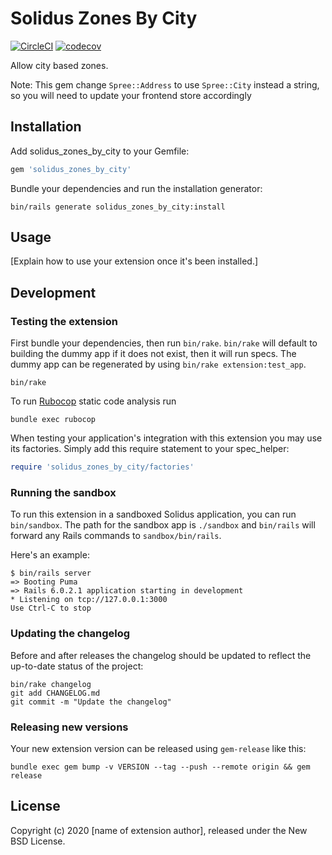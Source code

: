 # Solidus Zones By City

[![CircleCI](https://circleci.com/gh/magma-labs/solidus_zones_by_city.svg?style=shield)](https://circleci.com/gh/magma-labs/solidus_zones_by_city)
[![codecov](https://codecov.io/gh/magma-labs/solidus_zones_by_city/branch/master/graph/badge.svg)](https://codecov.io/gh/magma-labs/solidus_zones_by_city)

Allow city based zones.

Note: This gem change `Spree::Address` to use `Spree::City` instead a string, so
you will need to update your frontend store accordingly

## Installation

Add solidus_zones_by_city to your Gemfile:

```ruby
gem 'solidus_zones_by_city'
```

Bundle your dependencies and run the installation generator:

```shell
bin/rails generate solidus_zones_by_city:install
```

## Usage

[Explain how to use your extension once it's been installed.]

## Development

### Testing the extension

First bundle your dependencies, then run `bin/rake`. `bin/rake` will default to building the dummy
app if it does not exist, then it will run specs. The dummy app can be regenerated by using
`bin/rake extension:test_app`.

```shell
bin/rake
```

To run [Rubocop](https://github.com/bbatsov/rubocop) static code analysis run

```shell
bundle exec rubocop
```

When testing your application's integration with this extension you may use its factories.
Simply add this require statement to your spec_helper:

```ruby
require 'solidus_zones_by_city/factories'
```

### Running the sandbox

To run this extension in a sandboxed Solidus application, you can run `bin/sandbox`. The path for
the sandbox app is `./sandbox` and `bin/rails` will forward any Rails commands to
`sandbox/bin/rails`.

Here's an example:

```
$ bin/rails server
=> Booting Puma
=> Rails 6.0.2.1 application starting in development
* Listening on tcp://127.0.0.1:3000
Use Ctrl-C to stop
```

### Updating the changelog

Before and after releases the changelog should be updated to reflect the up-to-date status of
the project:

```shell
bin/rake changelog
git add CHANGELOG.md
git commit -m "Update the changelog"
```

### Releasing new versions

Your new extension version can be released using `gem-release` like this:

```shell
bundle exec gem bump -v VERSION --tag --push --remote origin && gem release
```

## License

Copyright (c) 2020 [name of extension author], released under the New BSD License.
